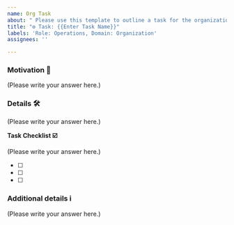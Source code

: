 ```yaml
---
name: Org Task
about: " Please use this template to outline a task for the organization. "
title: "⚙️ Task: {{Enter Task Name}}"
labels: 'Role: Operations, Domain: Organization'
assignees: ''

---
```


### Motivation 🏁

<!--
A  clear and concise motivation for this task. How will this help execute the vision of the org?
-->

(Please write your answer here.)

### Details 🛠️

<!--
  A clear and concise description of what the task is.
-->

(Please write your answer here.)

**Task Checklist ☑️**
<!--- Please share details for this task -->

(Please write your answer here.)

- [ ]
- [ ]
- [ ]

### Additional details ℹ️

<!--
  Is there anything else you can add about the proposal?
  You might want to link to related issues here if you haven't already.
-->

(Please write your answer here.)

